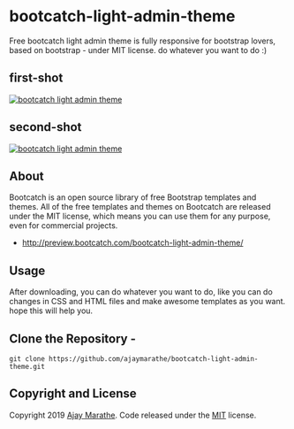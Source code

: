 # bootcatch-light-admin-theme
Free bootcatch light admin theme is fully responsive for bootstrap lovers, based on bootstrap - under MIT license. do whatever you want to do :)

## first-shot
[![bootcatch light admin theme](http://preview.bootcatch.com/bootcatch-light-admin-theme/img/first.png)](http://preview.bootcatch.com/bootcatch-light-admin-theme/)

## second-shot
[![bootcatch light admin theme](http://preview.bootcatch.com/bootcatch-light-admin-theme/img/second.png)](http://preview.bootcatch.com/bootcatch-light-admin-theme/)

## About

Bootcatch is an open source library of free Bootstrap templates and themes. All of the free templates and themes on Bootcatch are released under the MIT license, which means you can use them for any purpose, even for commercial projects.

* http://preview.bootcatch.com/bootcatch-light-admin-theme/

## Usage

After downloading, you can do whatever you want to do, like you can do changes in CSS and HTML files and make awesome templates as you want.
hope this will help you.

## Clone the Repository - 
` git clone https://github.com/ajaymarathe/bootcatch-light-admin-theme.git  `

## Copyright and License

Copyright 2019 [Ajay Marathe](https://github.com/ajaymarathe). Code released under the [MIT](https://github.com/ajaymarathe/bootcatch-light-admin-theme/blob/master/LICENSE) license.

